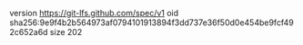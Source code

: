 version https://git-lfs.github.com/spec/v1
oid sha256:9e9f4b2b564973af0794101913894f3dd737e36f50d0e454be9fcf492c652a6d
size 202
